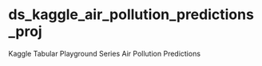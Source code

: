 # ds_kaggle_air_pollution_predictions_proj
Kaggle Tabular Playground Series Air Pollution Predictions
